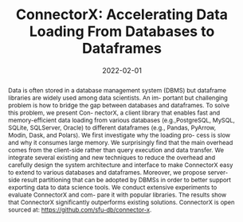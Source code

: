 ---
title: "ConnectorX: Accelerating Data Loading From Databases to Dataframes"
authors:
  - Xiaoying Wang
  - Weiyuan Wu
  - Jinze Wu
  - Yizhou Chen
  - Nick Zrymiak
  - Changbo Qu
  - Lampros Flokas
  - George Chow
  - Jiannan Wang
  - Tianzheng Wang
  - Eugene Wu
  - Qingqing Zhou

author_notes:
- "Equal contribution"
- "Equal contribution"

date: "2022-02-01"
doi: ""

# Schedule page publish date (NOT publication's date).
publishDate: "2022-02-01"

# Publication type.
# Legend: 0 = Uncategorized; 1 = Conference paper; 2 = Journal article;
# 3 = Preprint / Working Paper; 4 = Report; 5 = Book; 6 = Book section;
# 7 = Thesis; 8 = Patent
publication_types: ["1"]

# Publication name and optional abbreviated publication name.
# publication: "VLDB 2021"
# publication_short: "VLDB 2021"

abstract: >
  Data is often stored in a database management system (DBMS) but dataframe libraries are widely used among data scientists. An im- portant but challenging problem is how to bridge the gap between databases and dataframes. To solve this problem, we present Con- nectorX, a client library that enables fast and memory-efficient data loading from various databases (e.g.,PostgreSQL, MySQL, SQLite, SQLServer, Oracle) to different dataframes (e.g., Pandas, PyArrow, Modin, Dask, and Polars). We first investigate why the loading pro- cess is slow and why it consumes large memory. We surprisingly find that the main overhead comes from the client-side rather than query execution and data transfer. We integrate several existing and new techniques to reduce the overhead and carefully design the system architecture and interface to make ConnectorX easy to extend to various databases and dataframes. Moreover, we propose server-side result partitioning that can be adopted by DBMSs in order to better support exporting data to data science tools. We conduct extensive experiments to evaluate ConnectorX and com- pare it with popular libraries. The results show that ConnectorX significantly outperforms existing solutions. ConnectorX is open sourced at: https://github.com/sfu-db/connector-x.

# Summary. An optional shortened abstract.
summary: ""

tags:
  - Data Loading

featured: false

url_pdf: files/ConnectorX.pdf

links:
  # - name: arXiv
  #   url: https://arxiv.org/pdf/2012.06743.pdf

# Featured image
# To use, add an image named `featured.jpg/png` to your page's folder. 
image:
  caption: 'Image credit: [**Unsplash**](https://unsplash.com/photos/s9CC2SKySJM)'
  focal_point: ""
  preview_only: false

# Associated Projects (optional).
#   Associate this publication with one or more of your projects.
#   Simply enter your project's folder or file name without extension.
#   E.g. `internal-project` references `content/project/internal-project/index.md`.
#   Otherwise, set `projects: []`.
projects: []

# Slides (optional).
#   Associate this publication with Markdown slides.
#   Simply enter your slide deck's filename without extension.
#   E.g. `slides: "example"` references `content/slides/example/index.md`.
#   Otherwise, set `slides: ""`.
slides: ""
---